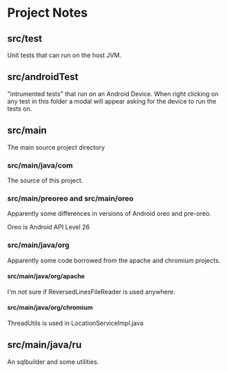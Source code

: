 # Project Notes

## src/test

Unit tests that can run on the host JVM.

## src/androidTest

"intrumented tests" that run on an Android Device. When right clicking on any test in this folder
a modal will appear asking for the device to run the tests on.

## src/main

The main source project directory

### src/main/java/com

The source of this project.

### src/main/preoreo and src/main/oreo

Apparently some differences in versions of Android oreo and pre-oreo.

Oreo is Android API Level 26

### src/main/java/org

Apparently some code borrowed from the apache and chromium projects.

#### src/main/java/org/apache

I'm not sure if ReversedLinesFileReader is used anywhere.

#### src/main/java/org/chromium

ThreadUtils is used in LocationServiceImpl.java

## src/main/java/ru

An sqlbuilder and some utilities.

